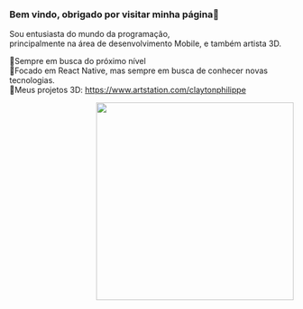 



<h3>Bem vindo, obrigado por visitar minha página👋</h3>

Sou entusiasta do mundo da programação,</br> 
principalmente na área de desenvolvimento Mobile, e também artista 3D.

🚀Sempre em busca do próximo nível</br>
🔭Focado em React Native, mas sempre em busca de conhecer novas tecnologias.</br>
🎨Meus projetos 3D: https://www.artstation.com/claytonphilippe


<img align="right" src="https://user-images.githubusercontent.com/77082797/116950104-73840c80-ac5a-11eb-8836-0c55a4d63497.png" width="350"/>





